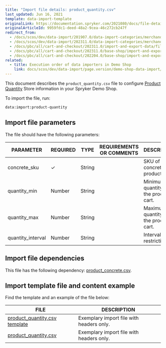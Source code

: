 ```yaml
---
title: "Import file details: product_quantity.csv"
last_updated: Jun 16, 2021
template: data-import-template
originalLink: https://documentation.spryker.com/2021080/docs/file-details-product-quantitycsv
originalArticleId: 9959fdc1-deed-48a2-9cea-46c272cb247f
redirect_from:
  - /docs/scos/dev/data-import/201907.0/data-import-categories/merchandising-setup/product-merchandising/file-details-product-quantity.csv.html
  - /docs/scos/dev/data-import/202311.0/data-import-categories/merchandising-setup/product-merchandising/file-details-product-quantity.csv.html
  - /docs/pbc/all/cart-and-checkout/202311.0/import-and-export-data/file-details-product-quantity.csv.html
  - /docs/pbc/all/cart-and-checkout/202311.0/base-shop/import-and-export-data/file-details-product-quantity.csv.html
  - /docs/pbc/all/cart-and-checkout/202204.0/base-shop/import-and-export-data/import-file-details-product-quantity.csv.html
related:
  - title: Execution order of data importers in Demo Shop
    link: docs/scos/dev/data-import/page.version/demo-shop-data-import/execution-order-of-data-importers-in-demo-shop.html
---
```


This document describes the `product_quantity.csv` file to configure [Product Quantity](/docs/pbc/all/cart-and-checkout/{{site.version}}/base-shop/feature-overviews/non-splittable-products-feature-overview.html) Store information in your Spryker Demo Shop.

To import the file, run:

```bash
data:import:product-quantity
```

## Import file parameters

The file should have the following parameters:

| PARAMETER | REQUIRED | TYPE | REQUIREMENTS OR COMMENTS | DESCRIPTION |
| --- | --- | --- | --- | --- |
| concrete_sku | &check; | String |  | SKU of the concrete product. |
| quantity_min | Number | String |  |Minimum quantity of the product in cart.  |
| quantity_max | Number | String |  | Maximum quantity of the product in cart. |
| quantity_interval | Number | String |  | Interval restrictions. |

## Import file dependencies

This file has the following dependency: [product_concrete.csv](/docs/pbc/all/product-information-management/{{site.version}}/base-shop/import-and-export-data/products-data-import/import-file-details-product-concrete.csv.html).

## Import template file and content example

Find the template and an example of the file below:

| FILE | DESCRIPTION |
| --- | --- |
| [product_quantity.csv template](https://spryker.s3.eu-central-1.amazonaws.com/docs/Developer+Guide/Back-End/Data+Manipulation/Data+Ingestion/Data+Import/Data+Import+Categories/Merchandising+Setup/Product+Merchandising/Template+product_quantity.csv) | Exemplary import file with headers only. |
| [product_quantity.csv](https://spryker.s3.eu-central-1.amazonaws.com/docs/Developer+Guide/Back-End/Data+Manipulation/Data+Ingestion/Data+Import/Data+Import+Categories/Merchandising+Setup/Product+Merchandising/product_quantity.csv) | Exemplary import file with headers only. |
